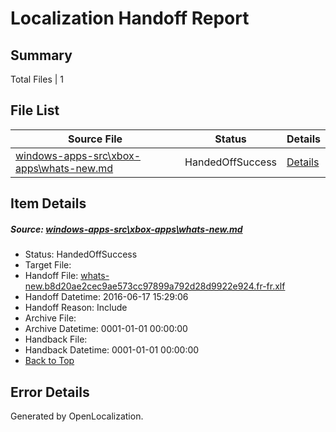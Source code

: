 # <a name='report-top'></a> Localization Handoff Report

## Summary
 Total Files | 1

## File List
 Source File | Status | Details 
 ----------- | ------ | ------- 
 [windows-apps-src\xbox-apps\whats-new.md](https://github.com/Microsoft/windows-apps/blob/59019f209729b56e02ebdbdfd53a8fbf835c69f7/windows-apps-src/xbox-apps/whats-new.md) | HandedOffSuccess | [Details](#dfa94ad42a79d0f6b3f72fbf2efe9ce043532c563913)

## Item Details
##### <a name='dfa94ad42a79d0f6b3f72fbf2efe9ce043532c563913'></a> Source: [windows-apps-src\xbox-apps\whats-new.md](https://github.com/Microsoft/windows-apps/blob/59019f209729b56e02ebdbdfd53a8fbf835c69f7/windows-apps-src/xbox-apps/whats-new.md)
* Status: HandedOffSuccess
* Target File: 
* Handoff File: [whats-new.b8d20ae2cec9ae573cc97899a792d28d9922e924.fr-fr.xlf](https://github.com/Microsoft/WDG.handoff/blob/267ee6f6f961986ef65251d74cc62689a5e9d783/ol-handoff/Microsoft/windows-apps.fr-fr/master/whats-new.b8d20ae2cec9ae573cc97899a792d28d9922e924.fr-fr.xlf)
* Handoff Datetime: 2016-06-17 15:29:06
* Handoff Reason: Include
* Archive File: 
* Archive Datetime: 0001-01-01 00:00:00
* Handback File: 
* Handback Datetime: 0001-01-01 00:00:00
* [Back to Top](#report-top)


## Error Details

Generated by OpenLocalization.
